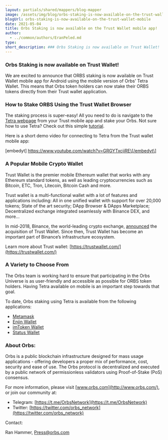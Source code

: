 ```yaml
---
layout: partials/shared/mappers/blog-mapper
image: /assets/img/blog/orbs-staking-is-now-available-on-the-trust-wallet-mobile/bg.png
blogUrl: orbs-staking-is-now-available-on-the-trust-wallet-mobile
date: 2021-05-04
title: Orbs Staking is now available on the Trust Wallet mobile app!
author:
  - ../common/authors/EranPeled.md
type:
short_description: ### Orbs Staking is now available on Trust Wallet!
---
```


### Orbs Staking is now available on Trust Wallet!

We are excited to announce that ORBS staking is now available on Trust Wallet mobile app for Android using the mobile version of Orbs’ Tetra Wallet. This means that Orbs token holders can now stake their ORBS tokens directly from their Trust wallet application.

### How to Stake ORBS Using the Trust Wallet Browser

The staking process is super-easy! All you need to do is navigate to the [Tetra webpage](https://staking.orbs.network/) from your Trust mobile app and stake your Orbs. Not sure how to use Tetra? Check out this simple [tutorial](https://www.orbs.com/tetra-orbs-staking-wallet-tutorial/).

Here is a short demo video for connecting to Tetra from the Trust wallet mobile app:

\[embedyt\] https://www.youtube.com/watch?v=GRGYTxcjiRE\[/embedyt\]

### A Popular Mobile Crypto Wallet

Trust Wallet is the premier mobile Ethereum wallet that works with any Ethereum standard tokens, as well as leading cryptocurrencies such as Bitcoin, ETC, Tron, Litecoin, Bitcoin Cash and more.

Trust wallet is a multi-functional wallet with a lot of features and applications including: All in one unified wallet with support for over 20,000 tokens; State of the art security; DApp Browser & DApps Marketplace; Decentralized exchange integrated seamlessly with Binance DEX, and more…

In mid-2018, Binance, the world-leading crypto exchange, [announced](https://www.businesswire.com/news/home/20180731005764/en/Binance-Acquires-Trust-Wallet---A-Popular-Mobile-Crypto-Wallet#:~:text=Trust%20Wallet%20is%20a%20secure,its%20launch%20in%20November%202017.) the acquisition of Trust Wallet. Since then, Trust Wallet has become an important part of Binance’s infrastructure ecosystem.

Learn more about Trust wallet: [https://trustwallet.com/](https://trustwallet.com/)

### A Variety to Choose From

The Orbs team is working hard to ensure that participating in the Orbs Universe is as user-friendly and accessible as possible for ORBS token holders. Having Tetra available on mobile is an important step towards that goal.

To date, Orbs staking using Tetra is available from the following applications:

- [Metamask](https://www.orbs.com/orbs-swaps-and-staking-now-available-on-metamask-wallet/)
- [Enjin Wallet](https://www.orbs.com/tetra-staking-wallet-by-orbs-now-on-mobile/)
- [imToken Wallet](https://www.orbs.com/orbs-tetra-staking-is-now-available-on-imtoken-wallet/)
- [Status Wallet](https://www.orbs.com/orbs-staking-is-now-available-on-the-status-wallet-mobile-app/)

### About Orbs:

Orbs is a public blockchain infrastructure designed for mass usage applications - offering developers a proper mix of performance, cost, security and ease of use. The Orbs protocol is decentralized and executed by a public network of permissionless validators using Proof-of-Stake (PoS) consensus.

For more information, please visit [www.orbs.com](http://www.orbs.com/), or join our community at:

- Telegram: [https://t.me/OrbsNetwork](https://t.me/OrbsNetwork)
- Twitter: [https://twitter.com/orbs_network](https://twitter.com/orbs_network)

Contact:

Ran Hammer, Press@orbs.com
